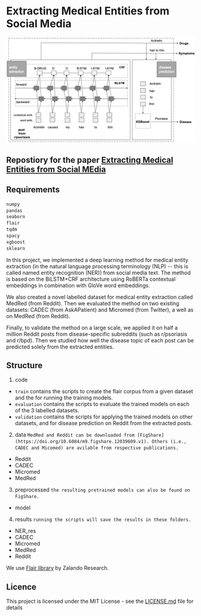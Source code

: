 # Extracting Medical Entities from Social Media


![Model Diagram](fig/bwMODELNNNNbilstemcrf.jpg?raw=true "Model")

## Repostiory for the paper [Extracting Medical Entities from Social MEdia](https://dl.acm.org/doi/abs/10.1145/3368555.3384467)


## Requirements
```bash
numpy
pandas
seaborn
flair
tqdm
spacy
xgboost
sklearn
```

In this project, we implemented a deep learning method for medical entity extraction (in the natural language processing terminology (NLP) -- this is called named entity recognition (NER)) from social media text. The method is based on the BiLSTM+CRF architecture using RoBERTa contextual embeddings in combination with GloVe word embeddings.

We also created a novel labelled dataset for medical entity extraction called MedRed (from Reddit). Then we evaluated the method on two existing datasets: CADEC (from AskAPatient) and Micromed (from Twitter), a well as on MedRed (from Reddit). 

Finally, to validate the method on a large scale, we applied it on half a million Reddit posts from disease-specific subreddits (such as r/psoriasis and r/bpd). Then we studied how well the disease topic of each post can be predicted solely from the extracted entities.


## Structure

1. code
  * `train` contains the scripts to create the flair corpus from a given dataset and the for running the training models.
  * `evaluation` contains the scripts to evaluate the trained models on each of the 3 labelled datasets.
  * `validation` contains the scripts for applying the trained models on other datasets, and for disease prediction on Reddit from the extracted posts.

2. data `MedRed and Reddit can be downloaded from [FigShare](https://doi.org/10.6084/m9.figshare.12039609.v1). Others (i.e., CADEC and Micomed) are avilable from respective publications.`
  * Reddit
  * CADEC
  * Micromed
  * MedRed

3. preprocessed `the resulting pretrained models can also be found on FigShare.`
  * model
  
4. results `running the scripts will save the results in these folders.`
  * NER_res
   * CADEC
   * Micromed
   * MedRed 
   * Reddit  


We use [Flair library](https://github.com/flairNLP/flair) by Zalando Research.


## Licence

This project is licensed under the MIT License - see the [LICENSE.md](LICENSE.md) file for details